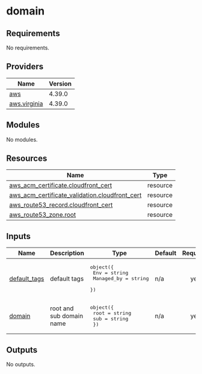 # domain

<!-- BEGINNING OF PRE-COMMIT-TERRAFORM DOCS HOOK -->
## Requirements

No requirements.

## Providers

| Name | Version |
|------|---------|
| <a name="provider_aws"></a> [aws](#provider\_aws) | 4.39.0 |
| <a name="provider_aws.virginia"></a> [aws.virginia](#provider\_aws.virginia) | 4.39.0 |

## Modules

No modules.

## Resources

| Name | Type |
|------|------|
| [aws_acm_certificate.cloudfront_cert](https://registry.terraform.io/providers/hashicorp/aws/latest/docs/resources/acm_certificate) | resource |
| [aws_acm_certificate_validation.cloudfront_cert](https://registry.terraform.io/providers/hashicorp/aws/latest/docs/resources/acm_certificate_validation) | resource |
| [aws_route53_record.cloudfront_cert](https://registry.terraform.io/providers/hashicorp/aws/latest/docs/resources/route53_record) | resource |
| [aws_route53_zone.root](https://registry.terraform.io/providers/hashicorp/aws/latest/docs/resources/route53_zone) | resource |

## Inputs

| Name | Description | Type | Default | Required |
|------|-------------|------|---------|:--------:|
| <a name="input_default_tags"></a> [default\_tags](#input\_default\_tags) | default tags | <pre>object({<br>    Env        = string<br>    Managed_by = string<br>  })</pre> | n/a | yes |
| <a name="input_domain"></a> [domain](#input\_domain) | root and sub domain name | <pre>object({<br>    root = string<br>    sub  = string<br>  })</pre> | n/a | yes |

## Outputs

No outputs.
<!-- END OF PRE-COMMIT-TERRAFORM DOCS HOOK -->
